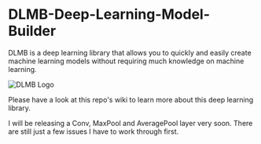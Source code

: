 # DLMB-Deep-Learning-Model-Builder
DLMB is a deep learning library that allows you to quickly and easily create machine learning models without requiring much knowledge on machine learning.

![DLMB Logo](https://i.imgur.com/1N0MCIC.png)

Please have a look at this repo's wiki to learn more about this deep learning library.

I will be releasing a Conv, MaxPool and AveragePool layer very soon. There are still just a few issues I have to work through first.
